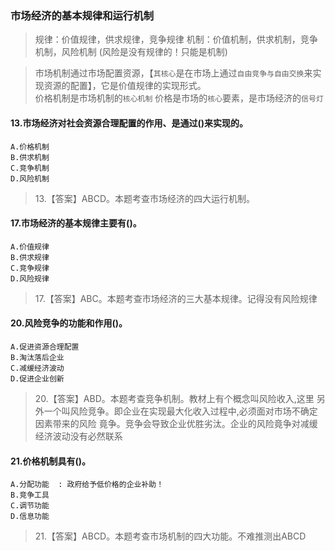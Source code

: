 ### 市场经济的基本规律和运行机制
>   规律：价值规律，供求规律，竞争规律
    机制：价值机制，供求机制，竞争机制，风险机制
    (风险是没有规律的！只能是机制)

>   市场机制通过市场配置资源，【`其核心`是在市场上通过`自由竞争与自由交换`来实现资源的配置】，它是价值规律的实现形式。    
>   价格机制是市场机制的`核心机制`
>   价格是市场的`核心`要素，是市场经济的`信号灯`

#### 13.市场经济对社会资源合理配置的作用、是通过()来实现的。
    A.价格机制
    B.供求机制
    C.竞争机制
    D.风险机制
>   13.【答案】ABCD。本题考查市场经济的四大运行机制。

#### 17.市场经济的基本规律主要有()。
    A.价值规律
    B.供求规律
    C.竞争规律
    D.风险规律
>   17.【答案】ABC。本题考查市场经济的三大基本规律。记得没有风险规律

#### 20.风险竞争的功能和作用()。
    A.促进资源合理配置
    B.淘汰落后企业
    C.减缓经济波动
    D.促进企业创新
>   20.【答案】ABD。本题考查竞争机制。教材上有个概念叫风险收入,这里
    另外一个叫风险竞争。即企业在实现最大化收入过程中,必须面对市场不确定因素带来的风险
    竟争。竞争会导致企业优胜劣汰。企业的风险竟争对减缓经济波动没有必然联系

#### 21.价格机制具有()。
    A.分配功能  : 政府给予低价格的企业补助！
    B.竞争工具
    C.调节功能
    D.信息功能
>   21.【答案】ABCD。本题考查市场机制的四大功能。不难推测出ABCD







    
    


    
    












    
